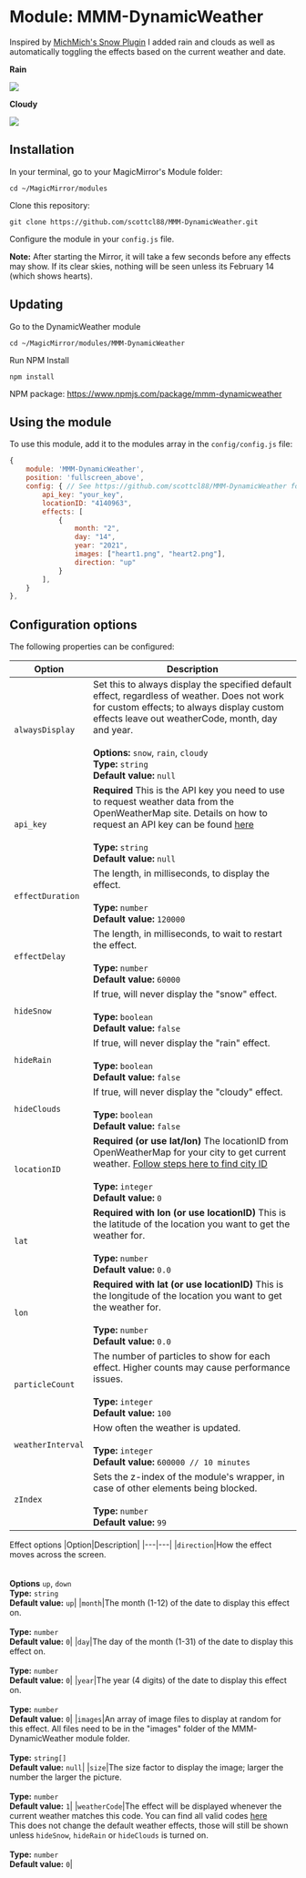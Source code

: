 # Module: MMM-DynamicWeather
Inspired by [MichMich's Snow Plugin](https://github.com/MichMich/MMM-Snow) I added rain and clouds as well as automatically toggling the effects based on the current weather and date.

**Rain**

![](rain.png)

**Cloudy**

![](cloudy.png)

## Installation

In your terminal, go to your MagicMirror's Module folder:
````
cd ~/MagicMirror/modules
````

Clone this repository:
````
git clone https://github.com/scottcl88/MMM-DynamicWeather.git
````

Configure the module in your `config.js` file.

**Note:** After starting the Mirror, it will take a few seconds before any effects may show. If its clear skies, nothing will be seen unless its February 14 (which shows hearts).

## Updating
Go to the DynamicWeather module
````
cd ~/MagicMirror/modules/MMM-DynamicWeather
````
Run NPM Install
````
npm install
````
NPM package: https://www.npmjs.com/package/mmm-dynamicweather

## Using the module

To use this module, add it to the modules array in the `config/config.js` file:
````javascript
{
	module: 'MMM-DynamicWeather',
	position: 'fullscreen_above',
	config: { // See https://github.com/scottcl88/MMM-DynamicWeather for more information.
		api_key: "your_key",
		locationID: "4140963",
		effects: [
			{
				month: "2",
				day: "14",
				year: "2021",
				images: ["heart1.png", "heart2.png"],
				direction: "up"
			}
		],
	}
},
````

## Configuration options

The following properties can be configured:

|Option|Description|
|---|---|
|`alwaysDisplay`|Set this to always display the specified default effect, regardless of weather. Does not work for custom effects; to always display custom effects leave out weatherCode, month, day and year.<br><br>**Options:** `snow`, `rain`, `cloudy`<br>**Type:** `string`<br>**Default value:** `null`|
|`api_key`|**Required** This is the API key you need to use to request weather data from the OpenWeatherMap site.  Details on how to request an API key can be found [here](https://home.openweathermap.org/users/sign_up)<br><br>**Type:** `string`<br>**Default value:** `null`|
|`effectDuration`|The length, in milliseconds, to display the effect. <br><br>**Type:** `number`<br>**Default value:** `120000`|
|`effectDelay`|The length, in milliseconds, to wait to restart the effect. <br><br>**Type:** `number`<br>**Default value:** `60000`|
|`hideSnow`|If true, will never display the "snow" effect. <br><br>**Type:** `boolean`<br>**Default value:** `false`|
|`hideRain`|If true, will never display the "rain" effect. <br><br>**Type:** `boolean`<br>**Default value:** `false`|
|`hideClouds`|If true, will never display the "cloudy" effect. <br><br>**Type:** `boolean`<br>**Default value:** `false`|
|`locationID`|**Required (or use lat/lon)** The locationID from OpenWeatherMap for your city to get current weather. [Follow steps here to find city ID](https://www.dmopress.com/openweathermap-howto/) <br><br>**Type:** `integer`<br>**Default value:** `0`|
|`lat`|**Required with lon (or use locationID)** This is the latitude of the location you want to get the weather for.<br><br>**Type:** `number`<br>**Default value:** `0.0`|
|`lon`|**Required with lat (or use locationID)** This is the longitude of the location you want to get the weather for.<br><br>**Type:** `number`<br>**Default value:** `0.0`|
|`particleCount`|The number of particles to show for each effect. Higher counts may cause performance issues.<br><br>**Type:** `integer`<br>**Default value:** `100`|
|`weatherInterval`|How often the weather is updated.<br><br>**Type:** `integer`<br>**Default value:** `600000 // 10 minutes`|
|`zIndex`|Sets the z-index of the module's wrapper, in case of other elements being blocked.<br><br>**Type:** `number`<br>**Default value:** `99`|

Effect options
|Option|Description|
|---|---|
|`direction`|How the effect moves across the screen.<br><br><br>**Options** `up`, `down`<br>**Type:** `string`<br>**Default value:** `up`|
|`month`|The month (1-12) of the date to display this effect on.<br><br>**Type:** `number`<br>**Default value:** `0`|
|`day`|The day of the month (1-31) of the date to display this effect on.<br><br>**Type:** `number`<br>**Default value:** `0`|
|`year`|The year (4 digits) of the date to display this effect on.<br><br>**Type:** `number`<br>**Default value:** `0`|
|`images`|An array of image files to display at random for this effect. All files need to be in the "images" folder of the MMM-DynamicWeather module folder.<br><br>**Type:** `string[]`<br>**Default value:** `null`|
|`size`|The size factor to display the image; larger the number the larger the picture.<br><br>**Type:** `number`<br>**Default value:** `1`|
|`weatherCode`|The effect will be displayed whenever the current weather matches this code. You can find all valid codes [here](https://openweathermap.org/weather-conditions)<br>This does not change the default weather effects, those will still be shown unless `hideSnow`, `hideRain` or `hideClouds` is turned on. <br><br>**Type:** `number`<br>**Default value:** `0`|

